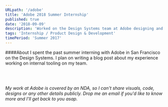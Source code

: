 ```yaml
---
URLpath: '/adobe'
title: 'Adobe 2018 Summer Internship'
published: true
date: '2018-09-09'
description: 'Worked on the Design Systems team at Adobe designing and developing an internal tool'
tags: 'Internship / Product Design & Development'
timePeriod: 'Summer 2017'
---
```


####About
I spent the past summer interning with Adobe in San Francisco on the Design Systems. I plan on writing a blog post about my experience working on internal tooling on my team.

<br/>
<br/>


*My work at Adobe is covered by an NDA, so I can't share visuals, code, designs or any other details publicly. Drop me an email if you'd like to know more and I'll get back to you asap.*